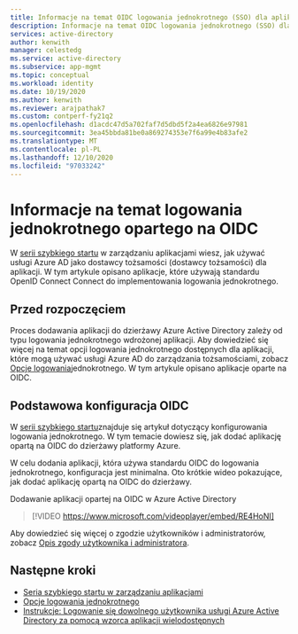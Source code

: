 ```yaml
---
title: Informacje na temat OIDC logowania jednokrotnego (SSO) dla aplikacji w Azure Active Directory
description: Informacje na temat OIDC logowania jednokrotnego (SSO) dla aplikacji w Azure Active Directory.
services: active-directory
author: kenwith
manager: celestedg
ms.service: active-directory
ms.subservice: app-mgmt
ms.topic: conceptual
ms.workload: identity
ms.date: 10/19/2020
ms.author: kenwith
ms.reviewer: arajpathak7
ms.custom: contperf-fy21q2
ms.openlocfilehash: d1acdc47d5a702faf7d5dbd5f2a4ea6826e97981
ms.sourcegitcommit: 3ea45bbda81be0a869274353e7f6a99e4b83afe2
ms.translationtype: MT
ms.contentlocale: pl-PL
ms.lasthandoff: 12/10/2020
ms.locfileid: "97033242"
---
```

# <a name="understand-oidc-based-single-sign-on"></a>Informacje na temat logowania jednokrotnego opartego na OIDC
W [serii szybkiego startu](view-applications-portal.md) w zarządzaniu aplikacjami wiesz, jak używać usługi Azure AD jako dostawcy tożsamości (dostawcy tożsamości) dla aplikacji. W tym artykule opisano aplikacje, które używają standardu OpenID Connect Connect do implementowania logowania jednokrotnego. 

## <a name="before-you-begin"></a>Przed rozpoczęciem
Proces dodawania aplikacji do dzierżawy Azure Active Directory zależy od typu logowania jednokrotnego wdrożonej aplikacji. Aby dowiedzieć się więcej na temat opcji logowania jednokrotnego dostępnych dla aplikacji, które mogą używać usługi Azure AD do zarządzania tożsamościami, zobacz [Opcje logowania](sso-options.md)jednokrotnego. W tym artykule opisano aplikacje oparte na OIDC.


## <a name="basic-oidc-configuration"></a>Podstawowa konfiguracja OIDC
W [serii szybkiego startu](add-application-portal-setup-oidc-sso.md)znajduje się artykuł dotyczący konfigurowania logowania jednokrotnego. W tym temacie dowiesz się, jak dodać aplikację opartą na OIDC do dzierżawy platformy Azure.

W celu dodania aplikacji, która używa standardu OIDC do logowania jednokrotnego, konfiguracja jest minimalna. Oto krótkie wideo pokazujące, jak dodać aplikację opartą na OIDC do dzierżawy.

Dodawanie aplikacji opartej na OIDC w Azure Active Directory

> [!VIDEO https://www.microsoft.com/videoplayer/embed/RE4HoNI]

Aby dowiedzieć się więcej o zgodzie użytkowników i administratorów, zobacz [Opis zgody użytkownika i administratora](../develop/howto-convert-app-to-be-multi-tenant.md#understand-user-and-admin-consent).

## <a name="next-steps"></a>Następne kroki

- [Seria szybkiego startu w zarządzaniu aplikacjami](add-application-portal-setup-oidc-sso.md)
- [Opcje logowania jednokrotnego](sso-options.md)
- [Instrukcje: Logowanie się dowolnego użytkownika usługi Azure Active Directory za pomocą wzorca aplikacji wielodostępnych](../develop/howto-convert-app-to-be-multi-tenant.md)
